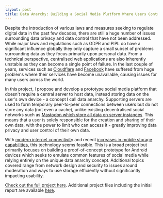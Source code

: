 ```yaml
---
layout: post
title: Data Anarchy: Building a Social Media Platform Where Users Control Their Data
---
```


Despite the introduction of various laws and measures seeking to regulate digital data in the past few decades, there are still a huge number of issues surrounding data privacy and data control that have not been addressed. While major laws and regulations such as GDPR and PIPL do have a significant influence globally they only capture a small subset of problems surrounding data as they focus primarily upon personal data. From a technical perspective, centralised web applications are also inherently unstable as they can become a single point of failure. In the last couple of years, services such as [Cloudflare](https://blog.cloudflare.com/cloudflare-outage-on-july-17-2020/) and [Facebook](https://www.theverge.com/2021/10/4/22708989/instagram-facebook-outage-messenger-whatsapp-error) have suffered from huge problems where their services have become unavailable, causing issues for many users across the world.

In this project, I propose and develop a prototype social media platform that doesn't require a central server to host data, instead storing data on the user's own device - a concept I call data anarchy. Supporting servers are used to form temporary peer-to-peer connections between users but do not store any data (not even a cache), unlike existing decentralised social networks such as [Mastodon which store all data on server instances](https://www.theverge.com/2017/4/7/15183128/mastodon-open-source-twitter-clone-how-to-use). This means that a user is solely responsible for the creation and sharing of their own data, with the power to limit who can access it - greatly improving data privacy and user control of their own data.

With [modern internet connectivity](https://www.ookla.com/articles/world-internet-speeds-july-2021) and recent [increases in mobile storage capabilities](https://www.counterpointresearch.com/average-storage-capacity-smartphones-cross-80gb-end-2019/), this technology seems feasible. This is a broad project but primarily focuses on building a proof-of-concept prototype for Android devices which seeks to emulate common features of social media while relying entirely on the unique data anarchy concept. Additional topics covered range from network design and security to issues around moderation and ways to use storage efficiently without significantly impacting usability.

[Check out the full project here](1-report.pdf).
Additional project files including the initial report are available [here](https://pats.cs.cf.ac.uk/!archive_desc?p=2316).
